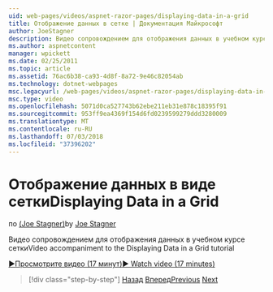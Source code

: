 ```yaml
---
uid: web-pages/videos/aspnet-razor-pages/displaying-data-in-a-grid
title: Отображение данных в сетке | Документация Майкрософт
author: JoeStagner
description: Видео сопровождением для отображения данных в учебном курсе сетки
ms.author: aspnetcontent
manager: wpickett
ms.date: 02/25/2011
ms.topic: article
ms.assetid: 76ac6b38-ca93-4d8f-8a72-9e46c82054ab
ms.technology: dotnet-webpages
msc.legacyurl: /web-pages/videos/aspnet-razor-pages/displaying-data-in-a-grid
msc.type: video
ms.openlocfilehash: 5071d0ca527743b62ebe211eb31e878c18395f91
ms.sourcegitcommit: 953ff9ea4369f154d6fd0239599279ddd3280009
ms.translationtype: MT
ms.contentlocale: ru-RU
ms.lasthandoff: 07/03/2018
ms.locfileid: "37396202"
---
```

<a name="displaying-data-in-a-grid"></a><span data-ttu-id="7ae23-103">Отображение данных в виде сетки</span><span class="sxs-lookup"><span data-stu-id="7ae23-103">Displaying Data in a Grid</span></span>
====================
<span data-ttu-id="7ae23-104">по [(Joe Stagner)](https://github.com/JoeStagner)</span><span class="sxs-lookup"><span data-stu-id="7ae23-104">by [Joe Stagner](https://github.com/JoeStagner)</span></span>

<span data-ttu-id="7ae23-105">Видео сопровождением для отображения данных в учебном курсе сетки</span><span class="sxs-lookup"><span data-stu-id="7ae23-105">Video accompaniment to the Displaying Data in a Grid tutorial</span></span>

[<span data-ttu-id="7ae23-106">&#9654;Просмотрите видео (17 минут)</span><span class="sxs-lookup"><span data-stu-id="7ae23-106">&#9654; Watch video (17 minutes)</span></span>](https://channel9.msdn.com/Blogs/ASP-NET-Site-Videos/displaying-data-in-a-grid)

> [!div class="step-by-step"]
> <span data-ttu-id="7ae23-107">[Назад](working-with-data-part-2.md)
> [Вперед](displaying-data-in-a-chart-part-1.md)</span><span class="sxs-lookup"><span data-stu-id="7ae23-107">[Previous](working-with-data-part-2.md)
[Next](displaying-data-in-a-chart-part-1.md)</span></span>
